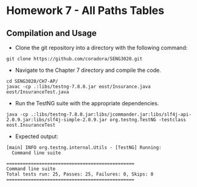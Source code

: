 # Homework 7 - All Paths Tables
## Compilation and Usage
* Clone the git repository into a directory with the following command:
```
git clone https://github.com/coradora/SENG3020.git
```
* Navigate to the Chapter 7 directory and compile the code.
```
cd SENG3020/CH7-AP/
javac -cp .:libs/testng-7.8.0.jar eost/Insurance.java eost/InsuranceTest.java
```
* Run the TestNG suite with the appropriate dependencies.
```
java -cp .:libs/testng-7.8.0.jar:libs/jcommander.jar:libs/slf4j-api-2.0.9.jar:libs/slf4j-simple-2.0.9.jar org.testng.TestNG -testclass eost.InsuranceTest
```
* Expected output:
```
[main] INFO org.testng.internal.Utils - [TestNG] Running:
  Command line suite

===============================================
Command line suite
Total tests run: 25, Passes: 25, Failures: 0, Skips: 0
===============================================

```
